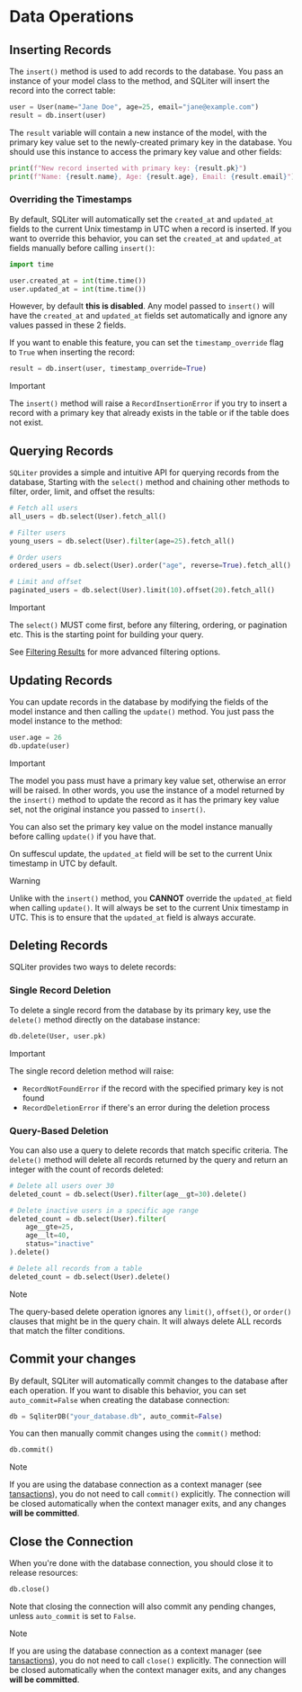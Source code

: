 # Data Operations

## Inserting Records

The `insert()` method is used to add records to the database. You pass an
instance of your model class to the method, and SQLiter will insert the record
into the correct table:

```python
user = User(name="Jane Doe", age=25, email="jane@example.com")
result = db.insert(user)
```

The `result` variable will contain a new instance of the model, with the primary
key value set to the newly-created primary key in the database. You should use
this instance to access the primary key value and other fields:

```python
print(f"New record inserted with primary key: {result.pk}")
print(f"Name: {result.name}, Age: {result.age}, Email: {result.email}")
```

### Overriding the Timestamps

By default, SQLiter will automatically set the `created_at` and `updated_at`
fields to the current Unix timestamp in UTC when a record is inserted. If you
want to override this behavior, you can set the `created_at` and `updated_at`
fields manually before calling `insert()`:

```python
import time

user.created_at = int(time.time())
user.updated_at = int(time.time())
```

However, by default **this is disabled**. Any model passed to `insert()` will
have the `created_at` and `updated_at` fields set automatically and ignore any
values passed in these 2 fields.

If you want to enable this feature, you can set the `timestamp_override` flag to `True`
when inserting the record:

```python
result = db.insert(user, timestamp_override=True)
```

> [!IMPORTANT]
>
> The `insert()` method will raise a `RecordInsertionError` if you try to insert
> a record with a primary key that already exists in the table or if the table
> does not exist.

## Querying Records

`SQLiter` provides a simple and intuitive API for querying records from the
database, Starting with the `select()` method and chaining other methods to
filter, order, limit, and offset the results:

```python
# Fetch all users
all_users = db.select(User).fetch_all()

# Filter users
young_users = db.select(User).filter(age=25).fetch_all()

# Order users
ordered_users = db.select(User).order("age", reverse=True).fetch_all()

# Limit and offset
paginated_users = db.select(User).limit(10).offset(20).fetch_all()
```

> [!IMPORTANT]
>
> The `select()` MUST come first, before any filtering, ordering, or pagination
> etc. This is the starting point for building your query.

See [Filtering Results](filtering.md) for more advanced filtering options.

## Updating Records

You can update records in the database by modifying the fields of the model
instance and then calling the `update()` method. You just pass the model
instance to the method:

```python
user.age = 26
db.update(user)
```

> [!IMPORTANT]
>
> The model you pass must have a primary key value set, otherwise an error will
> be raised. In other words, you use the instance of a model returned by the
> `insert()` method to update the record as it has the primary key value set,
> not the original instance you passed to `insert()`.
>
> You can also set the primary key value on the model instance manually before
> calling `update()` if you have that.

On suffescul update, the `updated_at` field will be set to the current Unix
timestamp in UTC by default.

> [!WARNING]
>
> Unlike with the `insert()` method, you **CANNOT** override the `updated_at`
> field when calling `update()`. It will always be set to the current Unix
> timestamp in UTC. This is to ensure that the `updated_at` field is always
> accurate.

## Deleting Records

SQLiter provides two ways to delete records:

### Single Record Deletion

To delete a single record from the database by its primary key, use the `delete()` method directly on the database instance:

```python
db.delete(User, user.pk)
```

> [!IMPORTANT]
>
> The single record deletion method will raise:
>
> - `RecordNotFoundError` if the record with the specified primary key is not found
> - `RecordDeletionError` if there's an error during the deletion process

### Query-Based Deletion

You can also use a query to delete records that match specific criteria. The `delete()` method will delete all records returned by the query and return an integer with the count of records deleted:

```python
# Delete all users over 30
deleted_count = db.select(User).filter(age__gt=30).delete()

# Delete inactive users in a specific age range
deleted_count = db.select(User).filter(
    age__gte=25,
    age__lt=40,
    status="inactive"
).delete()

# Delete all records from a table
deleted_count = db.select(User).delete()
```

> [!NOTE]
>
> The query-based delete operation ignores any `limit()`, `offset()`, or `order()`
> clauses that might be in the query chain. It will always delete ALL records
> that match the filter conditions.

## Commit your changes

By default, SQLiter will automatically commit changes to the database after each
operation. If you want to disable this behavior, you can set `auto_commit=False`
when creating the database connection:

```python
db = SqliterDB("your_database.db", auto_commit=False)
```

You can then manually commit changes using the `commit()` method:

```python
db.commit()
```

> [!NOTE]
>
> If you are using the database connection as a context manager (see
> [tansactions](transactions.md)), you do not need to call `commit()`
> explicitly. The connection will be closed automatically when the context
> manager exits, and any changes **will be committed**.

## Close the Connection

When you're done with the database connection, you should close it to release
resources:

```python
db.close()
```

Note that closing the connection will also commit any pending changes, unless
`auto_commit` is set to `False`.

> [!NOTE]
>
> If you are using the database connection as a context manager (see
> [tansactions](transactions.md)), you do not need to call `close()` explicitly.
> The connection will be closed automatically when the context manager exits,
> and any changes **will be committed**.
